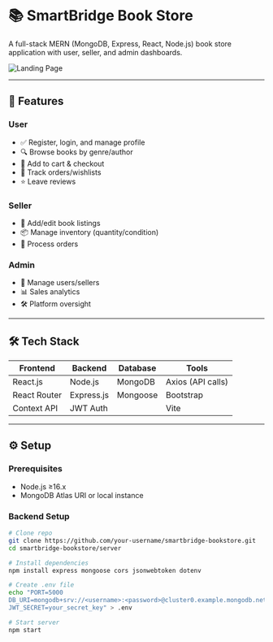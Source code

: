 # 📚 SmartBridge Book Store

A full-stack MERN (MongoDB, Express, React, Node.js) book store application with user, seller, and admin dashboards.

![Landing Page](media/image6.png)

---

## 🚀 Features

### **User**
- ✅ Register, login, and manage profile  
- 🔍 Browse books by genre/author  
- 🛒 Add to cart & checkout  
- 📖 Track orders/wishlists  
- ⭐ Leave reviews  

### **Seller**
- 📝 Add/edit book listings  
- 📦 Manage inventory (quantity/condition)  
- 🚚 Process orders  

### **Admin**  
- 👥 Manage users/sellers  
- 📊 Sales analytics  
- 🛠️ Platform oversight  

---

## 🛠️ Tech Stack

| Frontend          | Backend         | Database   | Tools            |
|-------------------|-----------------|------------|------------------|
| React.js          | Node.js         | MongoDB    | Axios (API calls)|
| React Router      | Express.js      | Mongoose   | Bootstrap        |
| Context API       | JWT Auth        |            | Vite             |

---

## ⚙️ Setup

### Prerequisites
- Node.js ≥16.x  
- MongoDB Atlas URI or local instance  

### Backend Setup
```bash
# Clone repo
git clone https://github.com/your-username/smartbridge-bookstore.git
cd smartbridge-bookstore/server

# Install dependencies
npm install express mongoose cors jsonwebtoken dotenv

# Create .env file
echo "PORT=5000
DB_URI=mongodb+srv://<username>:<password>@cluster0.example.mongodb.net/bookstore
JWT_SECRET=your_secret_key" > .env

# Start server
npm start
